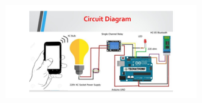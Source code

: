 [![circuit diagram](https://github.com/imvickykumar999/MultiUser-Home-Automation-App/blob/main/static/console%20graphics/circuit%20diagram.jpg)](https://github.com/imvickykumar999/Play-Store-Developer-Account)
